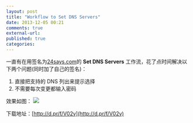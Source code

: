```yaml
---
layout: post
title: "Workflow to Set DNS Servers"
date: 2013-12-05 00:21
comments: true
external-url: 
published: true
categories: 
---
```


一直有在用签名为[24says.com](24says.com)的 **Set DNS Servers** 工作流，花了点时间解决以下两个问题(同时加了自己的签名)：

1. 直接把支持的 DNS 列出来提示选择
2. 不需要每次变更都输入密码

效果如图：
<img src="http://d.pr/i/MATm+">   

下载地址：[http://d.pr/f/V02v](http://d.pr/f/V02v)